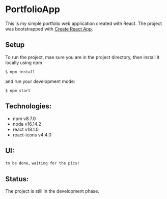 # PortfolioApp
This is my simple portfolio web application created with React.
The project was bootstrapped with [Create React App](https://github.com/facebook/create-react-app).

## Setup

To run the project, mae sure you are in the project directory, then install it locally using npm

``
$ npm install
``

and run your development mode:

``
$ npm start
``

## Technologies:
* npm v8.7.0
* node v16.14.2
* react v18.1.0
* react-icons v4.4.0

## UI:

``to be done,``
``waiting for the pics!``

## Status:

The project is still in the development phase.

   